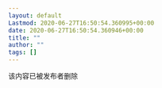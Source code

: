 ```yaml
---
layout: default
Lastmod: 2020-06-27T16:50:54.360995+00:00
date: 2020-06-27T16:50:54.360946+00:00
title: ""
author: ""
tags: []
---
```


该内容已被发布者删除

